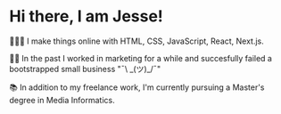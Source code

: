 # Hi there, I am Jesse!

🧑🏾‍💻 I make things online with HTML, CSS, JavaScript, React, Next.js.

🤹🏾 In the past I worked in marketing for a while and succesfully failed a bootstrapped small business "¯\ \_(ツ)_/¯"

📚 In addition to my freelance work, I'm currently pursuing a Master's degree in Media Informatics.
